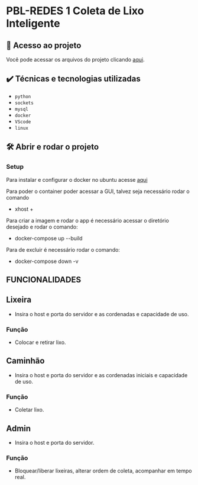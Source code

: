 # PBL-REDES 1 Coleta de Lixo Inteligente

## 📁 Acesso ao projeto
Você pode acessar os arquivos do projeto clicando [aqui](https://github.com/WesleiSantos/PBL-REDES-TCP.git).

## ✔️ Técnicas e tecnologias utilizadas

- ``python``
- ``sockets``
- ``mysql``
- ``docker``
- ``VScode``
- ``linux``

## 🛠️ Abrir e rodar o projeto

### Setup
Para instalar e configurar o docker no ubuntu acesse [aqui](https://docs.docker.com/engine/install/ubuntu/)

Para poder o container poder acessar a GUI, talvez seja necessário rodar o comando
-   xhost +

Para criar a imagem e rodar o app é necessário acessar o diretório desejado e rodar o comando:
-  docker-compose up --build

Para de excluir é necessário rodar o comando:
-  docker-compose down -v

## FUNCIONALIDADES

## Lixeira
-   Insira o host e porta do servidor e as cordenadas e capacidade de uso.
### Função
-   Colocar e retirar lixo.

## Caminhão
-   Insira o host e porta do servidor e as cordenadas iniciais e capacidade de uso.
### Função
-   Coletar lixo.

## Admin
-   Insira o host e porta do servidor.
### Função
-   Bloquear/liberar lixeiras, alterar ordem de coleta, acompanhar em tempo real.

